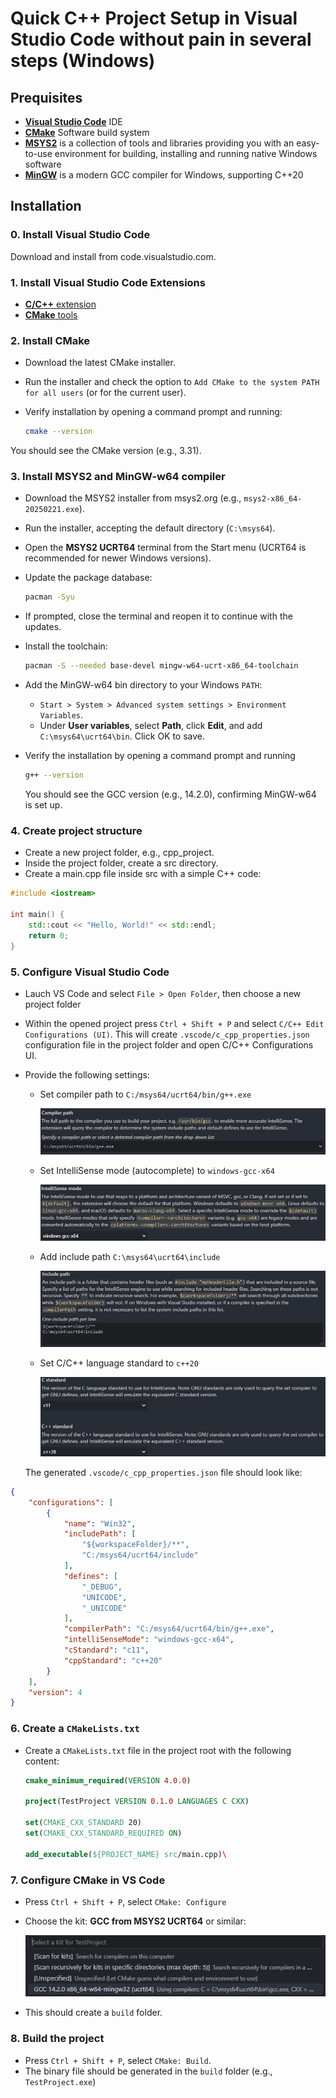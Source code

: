 # Quick C++ Project Setup in Visual Studio Code without pain in several steps (Windows)

## Prequisites

- [**Visual Studio Code**](https://code.visualstudio.com/) IDE
- [**CMake**](https://cmake.org/) Software build system
- [**MSYS2**](https://www.msys2.org/) is a collection of tools and libraries providing you with an easy-to-use environment for building, installing and running native Windows software
- [**MinGW**](https://www.mingw-w64.org/) is a modern GCC compiler for Windows, supporting C++20

## Installation

### 0. Install Visual Studio Code

  Download and install from code.visualstudio.com.

### 1. Install Visual Studio Code Extensions
  - [**C/C++** extension](https://marketplace.visualstudio.com/items?itemName=ms-vscode.cpptools)
  - [**CMake** tools](https://marketplace.visualstudio.com/items?itemName=ms-vscode.cmake-tools)

### 2. Install CMake
  - Download the latest CMake installer.
  - Run the installer and check the option to `Add CMake to the system PATH for all users` (or for the current user).
  - Verify installation by opening a command prompt and running:

    ```bash
    cmake --version
    ```

You should see the CMake version (e.g., 3.31).

### 3. Install MSYS2 and MinGW-w64 compiler
  - Download the MSYS2 installer from msys2.org (e.g., `msys2-x86_64-20250221.exe`).
  - Run the installer, accepting the default directory (`C:\msys64`).
  - Open the **MSYS2 UCRT64** terminal from the Start menu (UCRT64 is recommended for newer Windows versions).
  - Update the package database:

    ```bash
    pacman -Syu
    ```

  - If prompted, close the terminal and reopen it to continue with the updates.
  - Install the toolchain:

    ```bash
    pacman -S --needed base-devel mingw-w64-ucrt-x86_64-toolchain
    ```

  - Add the MinGW-w64 bin directory to your Windows `PATH`:
    - `Start > System > Advanced system settings > Environment Variables`.
    - Under **User variables**, select **Path**, click **Edit**, and add `C:\msys64\ucrt64\bin`.
Click OK to save.
  - Verify the installation by opening a command prompt and running

    ```bash
    g++ --version
    ```

    You should see the GCC version (e.g., 14.2.0), confirming MinGW-w64 is set up.

### 4. Create project structure
  - Create a new project folder, e.g., cpp_project.
  - Inside the project folder, create a src directory.
  - Create a main.cpp file inside src with a simple C++ code:

```cpp
#include <iostream>

int main() {
    std::cout << "Hello, World!" << std::endl;
    return 0;
}
```

### 5. Configure Visual Studio Code

  - Lauch VS Code and select `File > Open Folder`, then choose a new project folder
  - Within the opened project press `Ctrl + Shift + P` and select `C/C++ Edit Configurations (UI)`. This will create `.vscode/c_cpp_properties.json` configuration file in the project folder and open C/C++ Configurations UI.
  - Provide the following settings:
    + Set compiler path to `C:/msys64/ucrt64/bin/g++.exe`

      ![Compiler path](images/2.png)

    + Set IntelliSense mode (autocomplete) to `windows-gcc-x64`

      ![IntelliSense mode](images/3.png)

    + Add include path `C:\msys64\ucrt64\include`

      ![Include path](images/4.png)

    + Set C/C++ language standard to `c++20`

      ![Language standard](images/5.png)

    The generated `.vscode/c_cpp_properties.json` file should look like:

```json
{
    "configurations": [
        {
            "name": "Win32",
            "includePath": [
                "${workspaceFolder}/**",
                "C:/msys64/ucrt64/include"
            ],
            "defines": [
                "_DEBUG",
                "UNICODE",
                "_UNICODE"
            ],
            "compilerPath": "C:/msys64/ucrt64/bin/g++.exe",
            "intelliSenseMode": "windows-gcc-x64",
            "cStandard": "c11",
            "cppStandard": "c++20"
        }
    ],
    "version": 4
}
```
### 6. Create a `CMakeLists.txt`

  + Create a `CMakeLists.txt` file in the project root with the following content:

    ```cmake
    cmake_minimum_required(VERSION 4.0.0)

    project(TestProject VERSION 0.1.0 LANGUAGES C CXX)

    set(CMAKE_CXX_STANDARD 20)
    set(CMAKE_CXX_STANDARD_REQUIRED ON)

    add_executable(${PROJECT_NAME} src/main.cpp)\
    ```

### 7. Configure CMake in VS Code

  + Press `Ctrl + Shift + P`, select `CMake: Configure`
  + Choose the kit: **GCC from MSYS2 UCRT64** or similar:

    ![Select GCC compiler](images/cmake_configure.png)

  + This should create a `build` folder.

### 8. Build the project

  - Press `Ctrl + Shift + P`, select `CMake: Build`.
  - The binary file should be generated in the `build` folder (e.g., `TestProject.exe`)
